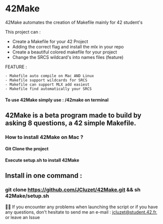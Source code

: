 # 42Make
42Make automates the creation of Makefile mainly for 42 student's

This project can :

  - Create a Makefile for your 42 Project
  - Adding the correct flag and install the mlx in your repo
  - Create a beautiful colored makefile for your project
  - Change the SRCS wildcard's into names files (feature)

FEATURE :

    - Makefile auto compile on Mac AND Linux
    - Makefile support wildcards for SRCS
    - Makefile can support MLX add easiest
    - Makefile find automatically your SRCS


#### To use 42Make simply use : /42make on terminal

## 42Make is a beta program made to build by asking 8 questions, a 42 simple Makefile.

### How to install 42Make on Mac ?
#### Git Clone the project
#### Execute setup.sh to install 42Make

## Install in one command : 

### git clone https://github.com/JCluzet/42Make.git && sh 42Make/setup.sh

👋🏼 If you encounter any problems when launching the script or if you have any questions, don't hesitate to send me an e-mail : jcluzet@student.42.fr, or leave an Issue
